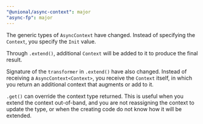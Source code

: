```yaml
---
"@unional/async-context": major
"async-fp": major
---
```


The generic types of `AsyncContext` have changed.
Instead of specifying the `Context`, you specify the `Init` value.

Through `.extend()`, additional `Context` will be added to it to produce the final result.

Signature of the `transformer` in `.extend()` have also changed.
Instead of receiving a `AsyncContext<Context>`, you receive the `Context` itself,
in which you return an additional context that augments or add to it.

`.get()` can override the context type returned.
This is useful when you extend the context out-of-band,
and you are not reassigning the context to update the type,
or when the creating code do not know how it will be extended.

